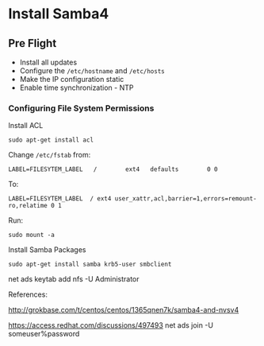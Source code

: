 # Install Samba4


## Pre Flight

* Install all updates
* Configure the ```/etc/hostname``` and ```/etc/hosts``` 
* Make the IP configuration static
* Enable time synchronization - NTP


### Configuring File System Permissions

Install ACL
```
sudo apt-get install acl
```
Change ```/etc/fstab``` from:
```
LABEL=FILESYTEM_LABEL   /        ext4   defaults        0 0
```
To:
```
LABEL=FILESYTEM_LABEL  / ext4 user_xattr,acl,barrier=1,errors=remount-ro,relatime 0 1
```
Run:
```
sudo mount -a
```

Install Samba Packages
```
sudo apt-get install samba krb5-user smbclient
```


 net ads keytab add nfs -U Administrator

References:

http://grokbase.com/t/centos/centos/1365qnen7k/samba4-and-nvsv4

https://access.redhat.com/discussions/497493
net ads join -U someuser%password



